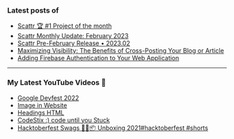 ### Latest posts of 
<!-- BLOG-POST-LIST:START -->
- [Scattr 🏆 #1 Project of the month](http://blog.scattr.io/scattr-1-project-of-the-month-peerlist/)
- [Scattr Monthly Update: February 2023](http://blog.scattr.io/scattr-monthly-update-february-2023/)
- [Scattr Pre-February Release • 2023.02](http://blog.scattr.io/scattr-january-release-2023-01/)
- [Maximizing Visibility: The Benefits of Cross-Posting Your Blog or Article](http://blog.scattr.io/why-you-should-cross-post-article/)
- [Adding Firebase Authentication to Your Web Application](https://codersalman.hashnode.dev/adding-firebase-authentication-to-your-web-application)
<!-- BLOG-POST-LIST:END -->

<hr>

### My Latest YouTube Videos 🌱
<!-- YOUTUBE:START -->
- [Google Devfest 2022 ](https://www.youtube.com/watch?v=u_wWOf0LUxk)
- [Image in Website ](https://www.youtube.com/watch?v=g2bmNTShT-Q)
- [Headings HTML ](https://www.youtube.com/watch?v=YCgJBxAvboA)
- [CodeStix :&rpar;  code until you Stuck](https://www.youtube.com/watch?v=5UlLA6DbcxQ)
- [Hacktoberfest Swags 🥳🎉📦 Unboxing 2021#hacktoberfest #shorts](https://www.youtube.com/watch?v=qo7DNpeapMI)
<!-- YOUTUBE:END -->
